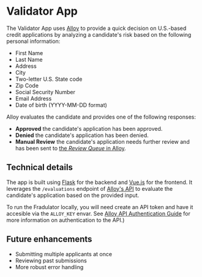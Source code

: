 # Validator App

The Validator App uses [Alloy](https://www.alloy.com/) to provide a quick decision on U.S.-based credit applications by analyzing a candidate's risk based on the following personal information:

- First Name
- Last Name
- Address 
- City
- Two-letter U.S. State code
- Zip Code
- Social Security Number
- Email Address
- Date of birth (YYYY-MM-DD format)

Alloy evaluates the candidate and provides one of the following responses:

- **Approved** the candidate's application has been approved. 
- **Denied** the candidate's application has been denied.
- **Manual Review** the candidate's application needs further review and has been sent to [the *Review Queue* in Alloy](https://help.alloy.com/hc/en-us/articles/4405650462363-Manual-Review-Individual-Evaluations).

## Technical details

The app is built using [Flask](https://flask.palletsprojects.com/en/stable/) for the backend and [Vue.js](https://vuejs.org/) for the frontend. It leverages the `/evaluations` endpoint of [Alloy's API](https://developer.alloy.com/public/reference/post_evaluations) to evaluate the candidate's application based on the provided input. 

To run the Fradulator locally, you will need create an API token and have it accesible via the `ALLOY_KEY` envar. See [Alloy API Authentication Guide](https://developer.alloy.com/public/docs/authentication-guide) for more information on authentication to the API.)

## Future enhancements

- Submitting multiple applicants at once
- Reviewing past submissions
- More robust error handling
